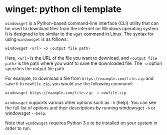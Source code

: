 # winget: python cli template

`windowsget` is a Python-based command-line interface (CLI) utility that can be used to download files from the internet on Windows operating system. It is designed to be similar to the `wget` command in Linux. The syntax for using `windowsget` is as follows:

```bash
windowsget <url> -o <output file path>
```

Here, `<url>` is the URL of the file you want to download, and `<output file path>` is the path where you want to save the downloaded file. The `-o` option specifies the output file path.

For example, to download a file from `https://example.com/file.zip` and save it to `newfile.zip`, you would use the following command:

```bash
windowsget https://example.com/file.zip -o newfile.zip
```
`windowsget` supports various other options such as `-h` (help). You can see the full list of options and their descriptions by running windowsget `-h` or windowsget `--help`.

Note that `windowsget` requires Python 3.x to be installed on your system in order to run.
